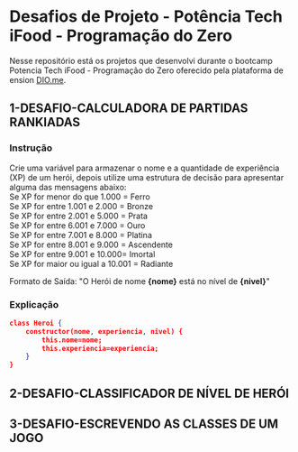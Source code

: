# Desafios de Projeto - Potência Tech iFood - Programação do Zero
Nesse repositório está os projetos que desenvolvi durante o bootcamp Potencia Tech iFood - Programação do Zero oferecido pela plataforma de ension [DIO.me](https://www.dio.me).

## 1-DESAFIO-CALCULADORA DE PARTIDAS RANKIADAS
### Instrução
Crie uma variável para armazenar o nome e a quantidade de experiência (XP) de um herói, depois utilize uma estrutura de decisão para apresentar alguma das mensagens abaixo:<br>
Se XP for menor do que 1.000 = Ferro<br>
Se XP for entre 1.001 e 2.000 = Bronze<br>
Se XP for entre 2.001 e 5.000 = Prata<br>
Se XP for entre 6.001 e 7.000 = Ouro<br>
Se XP for entre 7.001 e 8.000 = Platina<br>
Se XP for entre 8.001 e 9.000 = Ascendente<br>
Se XP for entre 9.001 e 10.000= Imortal<br>
Se XP for maior ou igual a 10.001 = Radiante<br>

Formato de Saída: "O Herói de nome **{nome}** está no nível de **{nivel}**"
### Explicação
```json
class Heroi {
    constructor(nome, experiencia, nivel) {
        this.nome=nome;
        this.experiencia=experiencia;
    }
}
```
## 2-DESAFIO-CLASSIFICADOR DE NÍVEL DE HERÓI

## 3-DESAFIO-ESCREVENDO AS CLASSES DE UM JOGO
